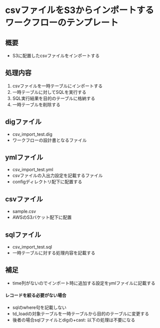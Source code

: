 # csvファイルをS3からインポートするワークフローのテンプレート

## 概要

* S3に配置したcsvファイルをインポートする

## 処理内容

1. csvファイルを一時テーブルにインポートする
2. 一時テーブルに対してSQLを実行する
3. SQL実行結果を目的のテーブルに格納する
4. 一時テーブルを削除する

## digファイル

* csv_import_test.dig
* ワークフローの設計書となるファイル

## ymlファイル

* csv_import_test.yml
* csvファイルの入出力設定を記載するファイル
* configディレクトリ配下に配置する

## csvファイル

* sample.csv
* AWSのS3バケット配下に配置

## sqlファイル

* csv_import_test.sql
* 一時テーブルに対する処理内容を記載する

## 補足

* time列がないのでインポート時に追加する設定をymlファイルに記載する

#### レコードを絞る必要がない場合

* sqlのwhere句を記載しない
* td_loadの対象テーブルを一時テーブルから目的のテーブルに変更する
* 後者の場合sqlファイルとdigの+cast: 以下の処理は不要になる
